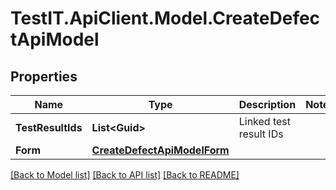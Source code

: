 # TestIT.ApiClient.Model.CreateDefectApiModel

## Properties

Name | Type | Description | Notes
------------ | ------------- | ------------- | -------------
**TestResultIds** | **List&lt;Guid&gt;** | Linked test result IDs | 
**Form** | [**CreateDefectApiModelForm**](CreateDefectApiModelForm.md) |  | 

[[Back to Model list]](../README.md#documentation-for-models) [[Back to API list]](../README.md#documentation-for-api-endpoints) [[Back to README]](../README.md)

